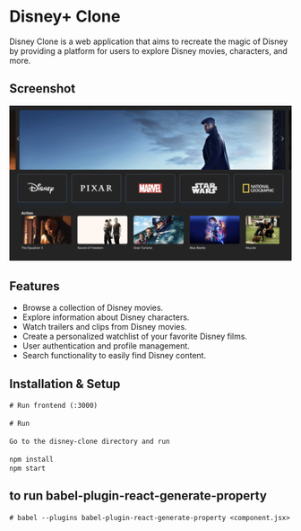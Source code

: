 # Disney+ Clone

Disney Clone is a web application that aims to recreate the magic of Disney by providing a platform for users to explore Disney movies, characters, and more.

## Screenshot 
![Screenshot of Disney Clone](https://github.com/Kartik237/Disney-Clone/blob/main/src/assets/Images/%20Web%20App.png)


## Features
- Browse a collection of Disney movies.
- Explore information about Disney characters.
- Watch trailers and clips from Disney movies.
- Create a personalized watchlist of your favorite Disney films.
- User authentication and profile management.
- Search functionality to easily find Disney content.


## Installation & Setup

```
# Run frontend (:3000) 

# Run

Go to the disney-clone directory and run

npm install
npm start

```

## to run babel-plugin-react-generate-property

```
# babel --plugins babel-plugin-react-generate-property <component.jsx>
